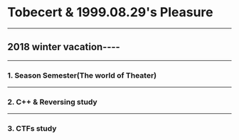 # Tobecert & 1999.08.29's Pleasure
* * *
## 2018 winter vacation----
* * *
### 1. Season Semester(The world of Theater)
* * *
### 2. C++ & Reversing study
* * *
### 3. CTFs study


